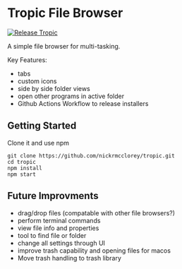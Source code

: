 # Tropic File Browser

[![Release Tropic](https://github.com/nickrmcclorey/tropic/actions/workflows/release.yml/badge.svg)](https://github.com/nickrmcclorey/tropic/actions/workflows/release.yml)

A simple file browser for multi-tasking.

Key Features:
- tabs
- custom icons
- side by side folder views
- open other programs in active folder
- Github Actions Workflow to release installers

## Getting Started
Clone it and use npm
```
git clone https://github.com/nickrmcclorey/tropic.git
cd tropic
npm install
npm start
```

## Future Improvments
- drag/drop files (compatable with other file browsers?)
- perform terminal commands
- view file info and properties
- tool to find file or folder
- change all settings through UI
- improve trash capability and opening files for macos
- Move trash handling to trash library